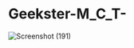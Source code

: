 # Geekster-M_C_T-
![Screenshot (191)](https://user-images.githubusercontent.com/104826351/200712437-cf6fd909-59ab-488d-8c2f-6fab4c73fd6b.png)

